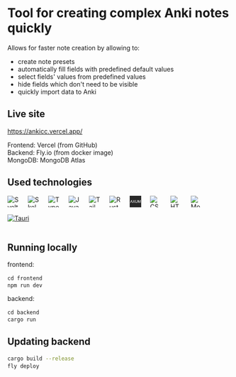 # Tool for creating complex Anki notes quickly

Allows for faster note creation by allowing to:

- create note presets
- automatically fill fields with predefined default values
- select fields' values from predefined values
- hide fields which don't need to be visible
- quickly import data to Anki

## Live site

https://ankicc.vercel.app/

Frontend: Vercel (from GitHub)  
Backend: Fly.io (from docker image)  
MongoDB: MongoDB Atlas

## Used technologies

[<img align="left" width="26" height="26" alt="Svelte" src="https://api.iconify.design/devicon:svelte.svg" style="padding: 0 20px 16px 0"/>](https://svelte.dev "Svelte")
[<img align="left" width="26" height="26" alt="Skeleton" src="readmeIcons\Skeleton.png" style="padding: 0 20px 16px 0"/>](https://www.skeleton.dev "Skeleton")
[<img align="left" width="26" height="26" alt="Typescript" src="https://api.iconify.design/devicon:typescript.svg" style="padding: 0 20px 16px 0"/>](https://www.typescriptlang.org "Typescript")
[<img align="left" width="26" height="26" alt="Javascript" src="https://api.iconify.design/devicon:javascript.svg" style="padding: 0 20px 16px 0"/>](https://en.wikipedia.org/wiki/JavaScript "Javascript")
[<img align="left" width="26" height="26" alt="TailwindCSS" src="https://api.iconify.design/devicon:tailwindcss.svg" style="padding: 0 20px 16px 0"/>](https://tailwindcss.com "TailwindCSS")
[<img align="left" width="26" height="26" alt="Rust" src="https://api.iconify.design/vscode-icons:file-type-rust.svg" style="padding: 0 20px 16px 0"/>](https://www.rust-lang.org "Rust")
[<img align="left" width="26" height="26" alt="Axum" src="readmeIcons\Axum.png" style="padding: 0 20px 16px 0"/>](https://github.com/tokio-rs/axum "Axum")
[<img align="left" width="26" height="26" alt="CSS" src="https://api.iconify.design/devicon:css3.svg" style="padding: 0 20px 16px 0"/>](https://en.wikipedia.org/wiki/CSS "CSS")
[<img align="left" width="26" height="26" alt="HTML" src="https://api.iconify.design/devicon:html5.svg" style="padding: 0 20px 16px 0"/>](https://en.wikipedia.org/wiki/HTML "HTML")
[<img align="left" width="26" height="26" alt="MongoDB" src="https://api.iconify.design/devicon:mongodb.svg" style="padding: 0 20px 16px 0"/>](https://mongodb.com "MongoDB")
[<img width="26" height="26" alt="Tauri" src="https://api.iconify.design/devicon:tauri.svg" style="padding: 0 20px 16px 0"/>](https://tauri.app "Tauri")

## Running locally

frontend:

```
cd frontend
npm run dev
```

backend:

```
cd backend
cargo run
```

## Updating backend

```bash
cargo build --release
fly deploy
```
